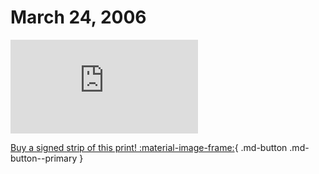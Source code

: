 # March 24, 2006

![](https://www.achewood.com/comic.php?date=03242006)

[Buy a signed strip of this print! :material-image-frame:](https://achewood-holiday-pop-up.myshopify.com/products/strip#03242006){ .md-button .md-button--primary }
